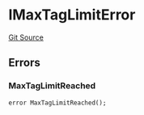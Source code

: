 # IMaxTagLimitError
[Git Source](https://github.com/thrackle-io/tron/blob/1e4e061752cea9c86408a9ccfc7ebc0d0de4bb9a/src/common/IErrors.sol)


## Errors
### MaxTagLimitReached

```solidity
error MaxTagLimitReached();
```

